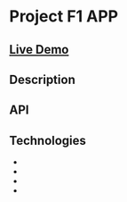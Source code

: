 <h1>Project <strong>F1 APP<strong></h1>

<a href="https://thiagofazzi.github.io/f1-app/"><h2>Live Demo</h2></a>

<h2>Description</h2>
<p></p>

<h2>API</h2>
<p></p>

<h2>Technologies</h2>
<ul>
  <li></li>
  <li></li>
  <li></li>
  <li></li>
</ul>
